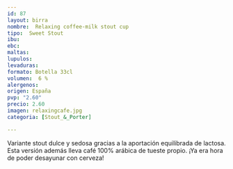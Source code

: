 ```yaml
---
id: 87
layout: birra
nombre:  Relaxing coffee-milk stout cup
tipo:  Sweet Stout
ibu:  
ebc:
maltas: 
lupulos: 
levaduras: 
formato: Botella 33cl
volumen:  6 %
alergenos: 
origen: España
pvp: "2.60"
precio: 2.60
imagen: relaxingcafe.jpg
categoria: [Stout_&_Porter]

---
```

Variante stout dulce y sedosa gracias a la aportación equilibrada de lactosa. Esta versión además lleva café 100% arábica de tueste propio. ¡Ya era hora de poder desayunar con cerveza!





